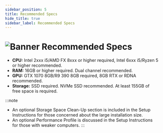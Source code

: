 ```yaml
---
sidebar_position: 5
title: Recommended Specs
hide_title: true
sidebar_label: Recommended Specs
---
```


# ![Banner Recommended Specs](https://github.com/user-attachments/assets/3f2c123a-e142-4a04-a234-fcf22f17c440)

- **CPU:** Intel 2xxx i5/AMD FX 8xxx or higher required, Intel 6xxx i5/Ryzen 5 or higher recommended.
- **RAM:** 16GB or higher required. Dual channel recommended.
- **GPU:** GTX 1070 8GB/R9 390 8GB required, 8GB RTX or RDNA recommended.
- **Storage:** SSD required. NVMe SSD recommended. At least 155GB of free space is required.

:::note
- An optional Storage Space Clean-Up section is included in the Setup Instructions for those concerned about the large installation size.
- An optional Performance Profile is discussed in the Setup Instructions for those with weaker computers.
:::
